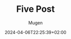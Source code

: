 ---
title: "Five Post"
description: 
date: 2024-04-06T22:25:39+02:00
image: 
math: 
license: 
hidden: false
comments: true
draft: false
author: ["Mugen"]
categories: ["Tools"]
tags: ["tech", "tool", "dev", "cyber"]
---